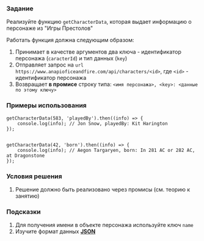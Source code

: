 ### Задание

Реализуйте функцию `getCharacterData`, которая выдает информацию о персонаже из "Игры
Престолов"

Работать функция должна следующим образом:

1. Принимает в качестве аргументов два ключа - идентификатор персонажа (`caracterId`) и
   тип данных (`key`)
2. Отправляет запрос на `url` `https://www.anapioficeandfire.com/api/characters/<id>`,
   где `<id>` - идентификатор персонажа
3. Возвращает **в промисе** строку типа: `<имя персонажа>, <key>: <данные по этому ключу>`

### Примеры использования

```
getCharacterData(583, 'playedBy').then((info) => {
    console.log(info); // Jon Snow, playedBy: Kit Harington
});


getCharacterData(42, 'born').then((info) => {
    console.log(info); // Aegon Targaryen, born: In 281 AC or 282 AC, at Dragonstone
});
```

### Условия решения

1. Решение должно быть реализовано через промисы (см. теорию к занятию)

### Подсказки

1. Для получения имени в объекте персонажа используйте ключ `name`
3. Изучите формат
   данных **[JSON](https://developer.mozilla.org/ru/docs/Learn/JavaScript/Objects/JSON)**